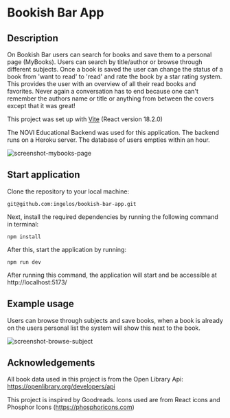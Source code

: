 # Bookish Bar App

## Description
On Bookish Bar users can search for books and save them to a personal page (MyBooks).
Users can search by title/author or browse through different subjects. 
Once a book is saved the user can change the status of a book from 'want to read' to 'read' and rate the book by a star rating system.
This provides the user with an overview of all their read books and favorites.
Never again a conversation has to end because one can't remember the authors name or title or anything from between the covers except that it was great!

This project was set up with [Vite](https://vitejs.dev/guide/) (React version 18.2.0)

The NOVI Educational Backend was used for this application. The backend runs on a Heroku server. The database of users empties within an hour.


![screenshot-mybooks-page](https://github.com/ingelos/bookish-bar-app/assets/142794981/a7a40661-24b4-453e-9131-44d6796d8255)

## Start application

Clone the repository to your local machine: 

``` 
git@github.com:ingelos/bookish-bar-app.git
```


Next, install the required dependencies by running the following command in terminal:

```
npm install
```

After this, start the application by running:

``` 
npm run dev
```

After running this command, the application will start and be accessible at http://localhost:5173/

## Example usage

Users can browse through subjects and save books, when a book is already on the users personal list the system will show this next to the book.

![screenshot-browse-subject](https://github.com/ingelos/bookish-bar-app/assets/142794981/abb9ac88-2906-4dd4-92b1-b04e3b35d9bc)


## Acknowledgements

All book data used in this project is from the Open Library Api:
https://openlibrary.org/developers/api

This project is inspired by Goodreads.
Icons used are from React icons and Phosphor Icons (https://phosphoricons.com)

    

